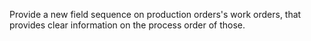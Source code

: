 Provide a new field sequence on production orders's work orders, that
provides clear information on the process order of those.
